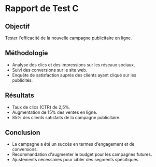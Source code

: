 # Rapport de Test C

## Objectif
Tester l'efficacité de la nouvelle campagne publicitaire en ligne.

## Méthodologie
- Analyse des clics et des impressions sur les réseaux sociaux.
- Suivi des conversions sur le site web.
- Enquête de satisfaction auprès des clients ayant cliqué sur les publicités.

## Résultats
- Taux de clics (CTR) de 2,5%.
- Augmentation de 15% des ventes en ligne.
- 85% des clients satisfaits de la campagne publicitaire.

## Conclusion
- La campagne a été un succès en termes d'engagement et de conversions.
- Recommandation d'augmenter le budget pour les campagnes futures.
- Ajustements nécessaires pour cibler des segments spécifiques.
